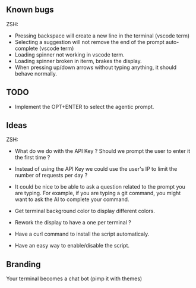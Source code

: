 ## Known bugs

ZSH:
- Pressing backspace will create a new line in the terminal (vscode term)
- Selecting a suggestion will not remove the end of the prompt auto-complete (vscode term)
- Loading spinner not working in vscode term.
- Loading spinner broken in iterm, brakes the display.
- When pressing up/down arrows without typing anything, it should behave normally.

## TODO
- Implement the OPT+ENTER to select the agentic prompt.

## Ideas
ZSH:
- What do we do with the API Key ? Should we prompt the user to enter it the first time ? 
- Instead of using the API Key we could use the user's IP to limit the number of requests per day ?

- It could be nice to be able to ask a question related to the prompt you are typing. For example, if you are typing a git command, you might want to ask the AI to complete your command.

- Get terminal background color to display different colors.
- Rework the display to have a one per terminal ?
- Have a curl command to install the script automaticaly.

- Have an easy way to enable/disable the script.


## Branding

Your terminal becomes a chat bot (pimp it with themes)